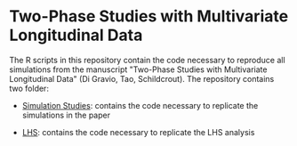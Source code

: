 # Two-Phase Studies with Multivariate Longitudinal Data

The R scripts in this repository contain the code necessary to reproduce all simulations from the manuscript "Two-Phase Studies with Multivariate Longitudinal Data" (Di Gravio, Tao, Schildcrout). The repository contains two folder:

* [Simulation Studies](https://github.com/ChiaraDG/MultivariateODS_LMM/tree/main/Simulation%20Studies): contains the code necessary to replicate the simulations in the paper

* [LHS](https://github.com/ChiaraDG/MultivariateODS_LMM/tree/main/LHS): contains the code necessary to replicate the LHS analysis
